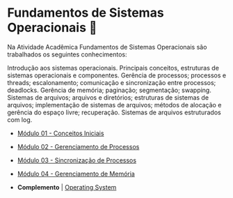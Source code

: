 # Fundamentos de Sistemas Operacionais 🧱

Na Atividade Acadêmica Fundamentos de Sistemas Operacionais são trabalhados os seguintes conhecimentos:

Introdução aos sistemas operacionais.
Principais conceitos, estruturas de sistemas operacionais e componentes.
Gerência de processos; processos e threads; escalonamento; comunicação e sincronização entre processos; deadlocks.
Gerência de memória; paginação; segmentação; swapping.
Sistemas de arquivos; arquivos e diretórios; estruturas de sistemas de arquivos; implementação de sistemas de arquivos; métodos de alocação e gerência do espaço livre; recuperação.
Sistemas de arquivos estruturados com log.

- [Módulo 01 - Conceitos Iniciais](modulo-1/)
- [Módulo 02 - Gerenciamento de Processos](modulo-2/)
- [Módulo 03 - Sincronização de Processos](modulo-3/)
- [Módulo 04 - Gerenciamento de Memória](modulo-4/)

- **Complemento** | [Operating System](https://www.youtube.com/watch?v=vBURTt97EkA&list=PLBlnK6fEyqRiVhbXDGLXDk_OQAeuVcp2O)
